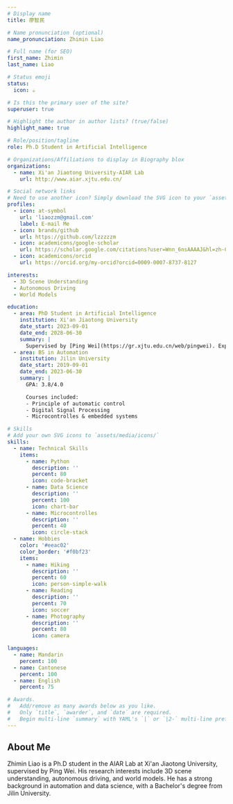 ```yaml
---
# Display name
title: 廖智民

# Name pronunciation (optional)
name_pronunciation: Zhimin Liao

# Full name (for SEO)
first_name: Zhimin
last_name: Liao

# Status emoji
status:
  icon: ☕️

# Is this the primary user of the site?
superuser: true

# Highlight the author in author lists? (true/false)
highlight_name: true

# Role/position/tagline
role: Ph.D Student in Artificial Intelligence

# Organizations/Affiliations to display in Biography blox
organizations:
  - name: Xi'an Jiaotong University-AIAR Lab
    url: http://www.aiar.xjtu.edu.cn/

# Social network links
# Need to use another icon? Simply download the SVG icon to your `assets/media/icons/` folder.
profiles:
  - icon: at-symbol
    url: 'liaozzm@gmail.com'
    label: E-mail Me
  - icon: brands/github
    url: https://github.com/lzzzzzm
  - icon: academicons/google-scholar
    url: https://scholar.google.com/citations?user=Wnn_6nsAAAAJ&hl=zh-CN
  - icon: academicons/orcid
    url: https://orcid.org/my-orcid?orcid=0009-0007-8737-8127

interests:
  - 3D Scene Understanding
  - Autonomous Driving
  - World Models 

education:
  - area: PhD Student in Artificial Intelligence
    institution: Xi'an Jiaotong University
    date_start: 2023-09-01
    date_end: 2028-06-30
    summary: |
      Supervised by [Ping Wei](https://gr.xjtu.edu.cn/web/pingwei). Exploring world model in embodied area.
  - area: BS in Automation
    institution: Jilin University
    date_start: 2019-09-01
    date_end: 2023-06-30
    summary: |
      GPA: 3.8/4.0

      Courses included:
      - Principle of automatic control
      - Digital Signal Processing
      - Microcontrolles & embedded systems

# Skills
# Add your own SVG icons to `assets/media/icons/`
skills:
  - name: Technical Skills
    items:
      - name: Python
        description: ''
        percent: 80
        icon: code-bracket
      - name: Data Science
        description: ''
        percent: 100
        icon: chart-bar
      - name: Microcontrolles
        description: ''
        percent: 40
        icon: circle-stack
  - name: Hobbies
    color: '#eeac02'
    color_border: '#f0bf23'
    items:
      - name: Hiking
        description: ''
        percent: 60
        icon: person-simple-walk
      - name: Reading
        description: ''
        percent: 70
        icon: soccer
      - name: Photography
        description: ''
        percent: 80
        icon: camera

languages:
  - name: Mandarin
    percent: 100
  - name: Cantonese
    percent: 100
  - name: English
    percent: 75

# Awards.
#   Add/remove as many awards below as you like.
#   Only `title`, `awarder`, and `date` are required.
#   Begin multi-line `summary` with YAML's `|` or `|2-` multi-line prefix and indent 2 spaces below.
---
```


## About Me

Zhimin Liao is a Ph.D student in the AIAR Lab at Xi'an Jiaotong University, supervised by Ping Wei. His research interests include 3D scene understanding, autonomous driving, and world models. He has a strong background in automation and data science, with a Bachelor's degree from Jilin University.